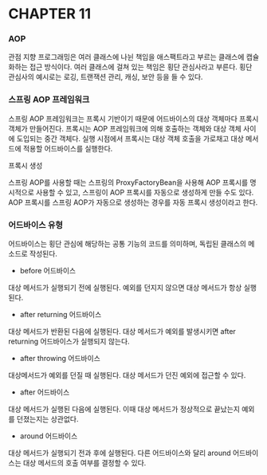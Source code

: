 # CHAPTER 11

### AOP

관점 지향 프로그래밍은 여러 클래스에 나뉜 책임을 애스팩트라고 부르는 클래스에 캡슐화하는 접근 방식이다. 여러 클래스에 걸쳐 있는 책임은 횡단 관심사라고 부른다. 횡단 관심사의 예시로는 로깅, 트랜잭션 관리, 캐싱, 보안 등을 들 수 있다.

### 스프링 AOP 프레임워크

스프링 AOP 프레임워크는 프록시 기반이기 때문에 어드바이스의 대상 객체마다 프록시 객체가 만들어진다.  프록시는 AOP 프레임워크에 의해 호출하는 객체와 대상 객체 사이에 도입되는 중간 객체다.  실행 시점에서 프록시는 대상 객체 호출을 가로채고 대상 메서드에 적용할 어드바이스를 실행한다.

프록시 생성

스프링 AOP를 사용할 때는 스프링의 ProxyFactoryBean을 사용해 AOP 프록시를 명시적으로 사용할 수 있고, 스프링이 AOP 프록시를 자동으로 생성하게 만들 수도 있다. AOP 프록시를 스프링 AOP가 자동으로 생성하는 경우를 자동 프록시 생성이라고 한다.

### 어드바이스 유형

어드바이스는 횡단 관심에 해당하는 공통 기능의 코드를 의미하며, 독립된 클래스의 메소드로 작성된다.

- before 어드바이스

대상 메서드가 실행되기 전에 실행된다. 예외를 던지지 않으면 대상 메서드가 항상 실행된다.

- after returning 어드바이스

대상 메서드가 반환된 다음에 실행된다. 대상 메서드가 예외를 발생시키면 after returning 어드바이스가 실행되지 않는다.

- after throwing 어드바이스

대상메서드가 예외를 던질 때 실행된다. 대상 메서드가 던진 예외에 접근할 수 있다.

- after 어드바이스

대상 메서드가 실행된 다음에 실행된다. 이때 대상 메서드가 정상적으로 끝났는지 예외를 던졌는지는 상관없다.

- around 어드바이스

대상 메서드가 실행되기 전과 후에 실행된다. 다른 어드바이스와 달리 around 어드바이스는 대상 메서드의 호출 여부를 결정할 수 있다.